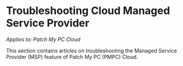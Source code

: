 # Troubleshooting Cloud Managed Service Provider

_Applies to: Patch My PC Cloud_

This section contains articles on troubleshooting the Managed Service Provider (MSP) feature of Patch My PC (PMPC) Cloud.